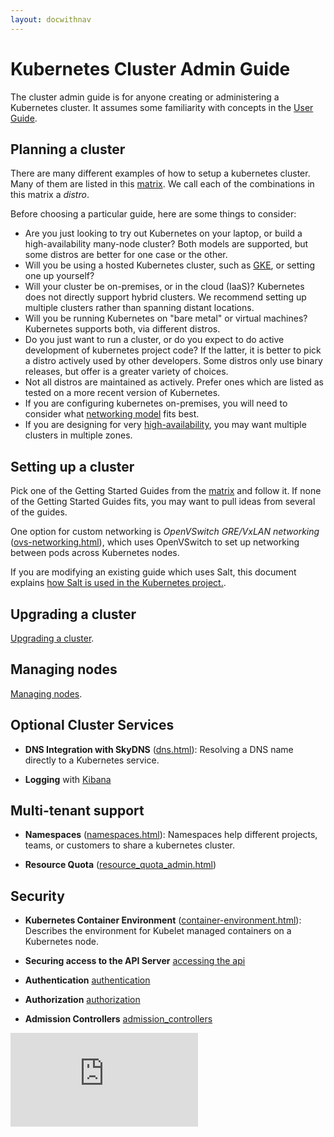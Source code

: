 ```yaml
---
layout: docwithnav
---
```

# Kubernetes Cluster Admin Guide

The cluster admin guide is for anyone creating or administering a Kubernetes cluster.
It assumes some familiarity with concepts in the [User Guide](user-guide.html).

## Planning a cluster

There are many different examples of how to setup a kubernetes cluster.  Many of them are listed in this
[matrix](getting-started-guides/README.html).  We call each of the combinations in this matrix a *distro*.

Before choosing a particular guide, here are some things to consider:
 - Are you just looking to try out Kubernetes on your laptop, or build a high-availability many-node cluster? Both
   models are supported, but some distros are better for one case or the other.
 - Will you be using a hosted Kubernetes cluster, such as [GKE](https://cloud.google.com/container-engine), or setting
   one up yourself?
 - Will your cluster be on-premises, or in the cloud (IaaS)?  Kubernetes does not directly support hybrid clusters.  We
   recommend setting up multiple clusters rather than spanning distant locations.
 - Will you be running Kubernetes on "bare metal" or virtual machines?  Kubernetes supports both, via different distros.
 - Do you just want to run a cluster, or do you expect to do active development of kubernetes project code?  If the
   latter, it is better to pick a distro actively used by other developers.  Some distros only use binary releases, but
   offer is a greater variety of choices.
 - Not all distros are maintained as actively.  Prefer ones which are listed as tested on a more recent version of
   Kubernetes.
 - If you are configuring kubernetes on-premises, you will need to consider what [networking
   model](networking.html) fits best.
 - If you are designing for very [high-availability](availability.html), you may want multiple clusters in multiple zones.

## Setting up a cluster

Pick one of the Getting Started Guides from the [matrix](getting-started-guides/README.html) and follow it.
If none of the Getting Started Guides fits, you may want to pull ideas from several of the guides.

One option for custom networking is *OpenVSwitch GRE/VxLAN networking* ([ovs-networking.html](ovs-networking.html)), which
uses OpenVSwitch to set up networking between pods across
  Kubernetes nodes.

If you are modifying an existing guide which uses Salt, this document explains [how Salt is used in the Kubernetes
project.](salt.html).

## Upgrading a cluster
[Upgrading a cluster](cluster_management.html).

## Managing nodes

[Managing nodes](node.html).

## Optional Cluster Services

* **DNS Integration with SkyDNS** ([dns.html](dns.html)):
  Resolving a DNS name directly to a Kubernetes service.

* **Logging** with [Kibana](logging.html)

## Multi-tenant support

* **Namespaces** ([namespaces.html](namespaces.html)): Namespaces help different
  projects, teams, or customers to share a kubernetes cluster.

* **Resource Quota** ([resource_quota_admin.html](resource_quota_admin.html)) 

## Security

* **Kubernetes Container Environment** ([container-environment.html](container-environment.html)):
  Describes the environment for Kubelet managed containers on a Kubernetes
  node.

* **Securing access to the API Server** [accessing the api]( accessing_the_api.html)

* **Authentication**  [authentication]( authentication.html)

* **Authorization** [authorization]( authorization.html)

* **Admission Controllers** [admission_controllers]( admission_controllers.html)



[![Analytics](https://kubernetes-site.appspot.com/UA-36037335-10/GitHub/docs/cluster-admin-guide.html?pixel)]()
